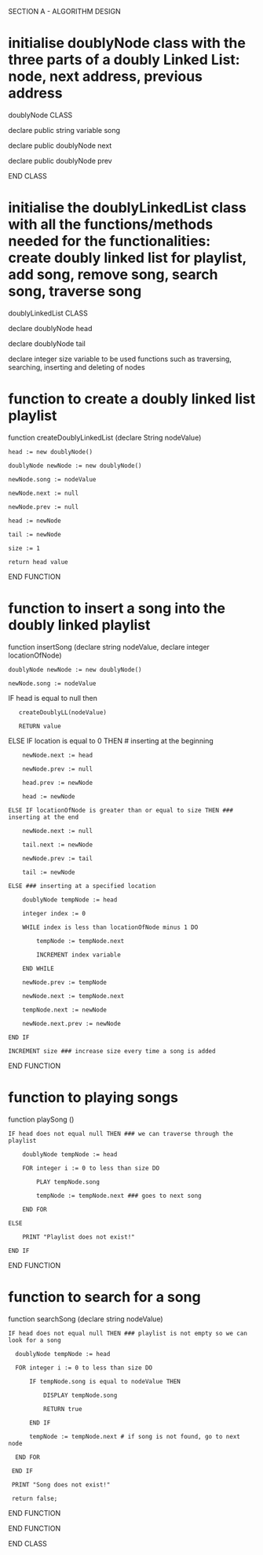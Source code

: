 SECTION A - ALGORITHM DESIGN


# initialise doublyNode class with the three parts of a doubly Linked List: node, next address, previous address
doublyNode CLASS 

  declare public string variable song
  
  declare public doublyNode next
  
  declare public doublyNode prev
  
END CLASS

# initialise the doublyLinkedList class with all the functions/methods needed for the functionalities: create doubly linked list for playlist, add song, remove song, search song, traverse song
doublyLinkedList CLASS 

  declare doublyNode head

  declare doublyNode tail

  declare integer size variable to be used functions such as traversing, searching, inserting and deleting of nodes

  # function to create a doubly linked list playlist
  function createDoublyLinkedList (declare String nodeValue)
  
    head := new doublyNode()
    
    doublyNode newNode := new doublyNode()
    
    newNode.song := nodeValue
    
    newNode.next := null
    
    newNode.prev := null

    head := newNode
    
    tail := newNode
    
    size := 1
    
    return head value
  
  END FUNCTION
  
  # function to insert a song into the doubly linked playlist
  function insertSong (declare string nodeValue, declare integer locationOfNode)
    
    doublyNode newNode := new doublyNode()
    
    newNode.song := nodeValue

  IF head is equal to null then
  
       createDoublyLL(nodeValue)
       
       RETURN value
       
  ELSE IF location is equal to 0 THEN # inserting at the beginning
  
        newNode.next := head
        
        newNode.prev := null
        
        head.prev := newNode
        
        head := newNode
        
    ELSE IF locationOfNode is greater than or equal to size THEN ### inserting at the end
    
        newNode.next := null
        
        tail.next := newNode
        
        newNode.prev := tail
        
        tail := newNode
        
    ELSE ### inserting at a specified location
    
        doublyNode tempNode := head
        
        integer index := 0
        
        WHILE index is less than locationOfNode minus 1 DO
        
            tempNode := tempNode.next
            
            INCREMENT index variable
            
        END WHILE
        
        newNode.prev := tempNode
        
        newNode.next := tempNode.next
        
        tempNode.next := newNode
        
        newNode.next.prev := newNode
        
    END IF
    
    INCREMENT size ### increase size every time a song is added
    
  END FUNCTION
  
  # function to playing songs
  function playSong ()
    
    IF head does not equal null THEN ### we can traverse through the playlist
    
        doublyNode tempNode := head
        
        FOR integer i := 0 to less than size DO
        
            PLAY tempNode.song

            tempNode := tempNode.next ### goes to next song
            
        END FOR
        
    ELSE
    
        PRINT "Playlist does not exist!"
        
    END IF
    
  END FUNCTION
  
  # function to search for a song
  function searchSong (declare string nodeValue)
    
    IF head does not equal null THEN ### playlist is not empty so we can look for a song
    
      doublyNode tempNode := head

      FOR integer i := 0 to less than size DO
      
          IF tempNode.song is equal to nodeValue THEN
          
              DISPLAY tempNode.song
              
              RETURN true
              
          END IF
          
          tempNode := tempNode.next # if song is not found, go to next node
          
      END FOR
      
     END IF
     
     PRINT "Song does not exist!"
     
     return false;
     
  END FUNCTION
    
  END FUNCTION

END CLASS
